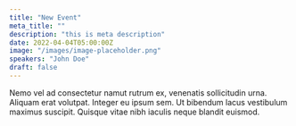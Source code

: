 ```yaml
---
title: "New Event"
meta_title: ""
description: "this is meta description"
date: 2022-04-04T05:00:00Z
image: "/images/image-placeholder.png"
speakers: "John Doe"
draft: false
---
```


Nemo vel ad consectetur namut rutrum ex, venenatis sollicitudin urna. Aliquam erat volutpat. Integer eu ipsum sem. Ut bibendum lacus vestibulum maximus suscipit. Quisque vitae nibh iaculis neque blandit euismod.